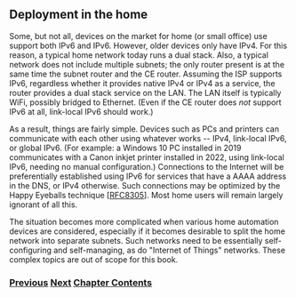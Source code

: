 ## Deployment in the home

Some, but not all, devices on the market for home (or small office) use support both IPv6 and IPv6. However, older devices only have IPv4. For this reason, a typical home network today runs a dual stack. Also, a typical network does not include multiple subnets; the only router present is at the same time the subnet router and the CE router. Assuming the ISP supports IPv6, regardless whether it provides native IPv4 or IPv4 as a service, the router provides a dual stack service on the LAN. The LAN itself is typically WiFi, possibly bridged to Ethernet. (Even if the CE router does *not* support IPv6 at all, link-local IPv6 should work.)

As a result, things are fairly simple. Devices such as PCs and printers can communicate with each other using whatever works -- IPv4, link-local IPv6, or global IPv6. (For example: a Windows 10 PC installed in 2019 communicates with a Canon inkjet printer installed in 2022, using link-local IPv6, needing no manual configuration.) Connections to the Internet will be preferentially established using IPv6 for services that have a AAAA address in the DNS, or IPv4 otherwise. Such connections may be optimized by the Happy Eyeballs technique \[[RFC8305](https://www.rfc-editor.org/info/rfc8305)]. Most home users will remain largely ignorant of all this.

The situation becomes more complicated when various home automation devices are considered, especially if it becomes desirable to split the home network into separate subnets. Such networks need to be essentially self-configuring and self-managing, as do "Internet of Things" networks. These complex topics are out of scope for this book.

<!-- Link lines generated automatically; do not delete -->
### [<ins>Previous</ins>](Deployment%20by%20carriers.md) [<ins>Next</ins>](Deployment%20in%20the%20enterprise.md) [<ins>Chapter Contents</ins>](5.%20Deployment.md)
